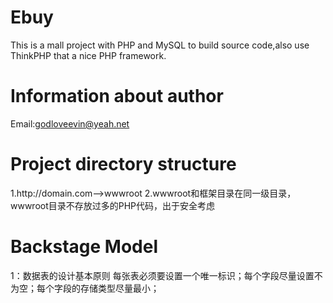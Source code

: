 # Ebuy
This is a mall project with PHP and MySQL to build source code,also use ThinkPHP that a nice PHP framework.
# Information about author
Email:godloveevin@yeah.net

# Project directory structure
1.http://domain.com-->wwwroot
2.wwwroot和框架目录在同一级目录，wwwroot目录不存放过多的PHP代码，出于安全考虑

# Backstage Model
1：数据表的设计基本原则
每张表必须要设置一个唯一标识；每个字段尽量设置不为空；每个字段的存储类型尽量最小；
